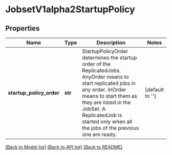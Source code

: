 # JobsetV1alpha2StartupPolicy

## Properties
Name | Type | Description | Notes
------------ | ------------- | ------------- | -------------
**startup_policy_order** | **str** | StartupPolicyOrder determines the startup order of the ReplicatedJobs. AnyOrder means to start replicated jobs in any order. InOrder means to start them as they are listed in the JobSet. A ReplicatedJob is started only when all the jobs of the previous one are ready. | [default to '']

[[Back to Model list]](../README.md#documentation-for-models) [[Back to API list]](../README.md#documentation-for-api-endpoints) [[Back to README]](../README.md)


